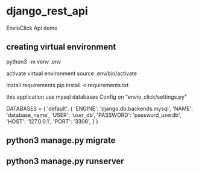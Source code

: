 # django_rest_api
EnvioClick Api demo



## creating virtual environment

python3 -m venv .env

activate virtual environment
source .env/bin/activate

Install requirements
pip install -r requirements.txt



this application use mysql databases
Config on "envio_click/settings.py"

DATABASES = {
    'default': {
        'ENGINE': 'django.db.backends.mysql',
        'NAME': 'database_name',
        'USER': 'user_db',
        'PASSWORD': 'password_userdb',
        'HOST': '127.0.0.1',
        'PORT': '3306',
    }
}


## python3 manage.py migrate
## python3 manage.py runserver

